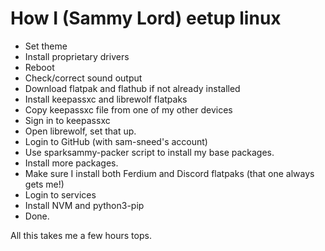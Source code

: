 # How I (Sammy Lord) eetup linux

* Set theme
* Install proprietary drivers
* Reboot
* Check/correct sound output
* Download flatpak and flathub if not already installed
* Install keepassxc and librewolf flatpaks
* Copy keepassxc file from one of my other devices
* Sign in to keepassxc
* Open librewolf, set that up.
* Login to GitHub (with sam-sneed's account)
* Use sparksammy-packer script to install my base packages.
* Install more packages.
* Make sure I install both Ferdium and Discord flatpaks (that one always gets me!)
* Login to services
* Install NVM and python3-pip
* Done.

All this takes me a few hours tops.
